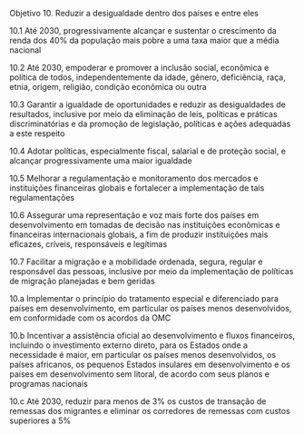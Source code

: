 Objetivo 10. Reduzir a desigualdade dentro dos países e entre eles

10.1 Até 2030, progressivamente alcançar e sustentar o crescimento da renda dos 40% da população mais pobre a uma taxa maior que a média nacional

10.2 Até 2030, empoderar e promover a inclusão social, econômica e política de todos, independentemente da idade, gênero, deficiência, raça, etnia, origem, religião, condição econômica ou outra

10.3 Garantir a igualdade de oportunidades e reduzir as desigualdades de resultados, inclusive por meio da eliminação de leis, políticas e práticas discriminatórias e da promoção de legislação, políticas e ações adequadas a este respeito

10.4 Adotar políticas, especialmente fiscal, salarial e de proteção social, e alcançar progressivamente uma maior igualdade

10.5 Melhorar a regulamentação e monitoramento dos mercados e instituições financeiras globais e fortalecer a implementação de tais regulamentações

10.6 Assegurar uma representação e voz mais forte dos países em desenvolvimento em tomadas de decisão nas instituições econômicas e financeiras internacionais globais, a fim de produzir instituições mais eficazes, críveis, responsáveis e legítimas

10.7 Facilitar a migração e a mobilidade ordenada, segura, regular e responsável das pessoas, inclusive por meio da implementação de políticas de migração planejadas e bem geridas

10.a Implementar o princípio do tratamento especial e diferenciado para países em desenvolvimento, em particular os países menos desenvolvidos, em conformidade com os acordos da OMC

10.b Incentivar a assistência oficial ao desenvolvimento e fluxos financeiros, incluindo o investimento externo direto, para os Estados onde a necessidade é maior, em particular os países menos desenvolvidos, os países africanos, os pequenos Estados insulares em desenvolvimento e os países em desenvolvimento sem litoral, de acordo com seus planos e programas nacionais

10.c Até 2030, reduzir para menos de 3% os custos de transação de remessas dos migrantes e eliminar os corredores de remessas com custos superiores a 5%
